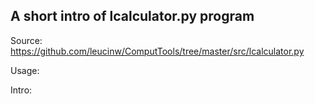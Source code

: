 ## A short intro of lcalculator.py program
Source: https://github.com/leucinw/ComputTools/tree/master/src/lcalculator.py

Usage:

Intro:

